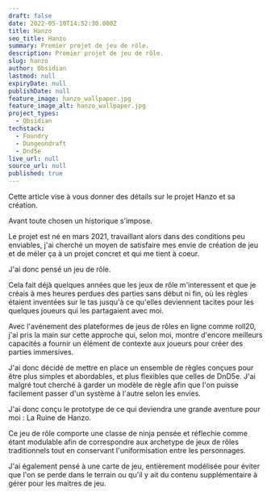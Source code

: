 ```yaml
---
draft: false
date: 2022-05-10T14:52:30.000Z
title: Hanzo
seo_title: Hanzo
summary: Premier projet de jeu de rôle.
description: Premier projet de jeu de rôle.
slug: hanzo
author: Obsidian
lastmod: null
expiryDate: null
publishDate: null
feature_image: hanzo_wallpaper.jpg
feature_image_alt: hanzo_wallpaper.jpg
project_types:
  - Obsidian
techstack:
  - Foundry
  - Dungeondraft
  - Dnd5e
live_url: null
source_url: null
published: true
---
```


Cette article vise à vous donner des détails sur le projet Hanzo et sa création.

Avant toute chosen un historique s'impose.

Le projet est né en mars 2021, travaillant alors dans des conditions peu enviables, j'ai cherché un moyen de satisfaire mes envie de création de jeu et de méler ça à un projet concret et qui me tient à coeur.

J'ai donc pensé un jeu de rôle.

Cela fait déjà quelques années que les jeux de rôle m'interessent et que je créais à mes heures perdues des parties sans début ni fin, où les règles étaient inventées sur le tas jusqu'à ce qu'elles deviennent tacites pour les quelques joueurs qui les partagaient avec moi.

Avec l'avénement des plateformes de jeus de rôles en ligne comme roll20, j'ai pris la main sur cette approche qui, selon moi, montre d'encore meilleurs capacités a fournir un élément de contexte aux joueurs pour créer des parties immersives.

J'ai donc décidé de mettre en place un ensemble de règles conçues pour être plus simples et abordables, et plus flexibles que celles de DnD5e.
J'ai malgré tout cherché à garder un modèle de règle afin que l'on puisse facilement passer d'un système à l'autre selon les envies.

J'ai donc conçu le prototype de ce qui deviendra une grande aventure pour moi : La Ruine de Hanzo.

Ce jeu de rôle comporte une classe de ninja pensée et réflechie comme étant modulable afin de correspondre aux archetype de jeux de rôles traditionnels tout en conservant l'uniformisation entre les personnages.

J'ai également pensé à une carte de jeu, entièrement modélisée pour éviter que l'on se perde dans le terrain ou qu'il y ait du contenu supplémentaire à gérer pour les maitres de jeu.
